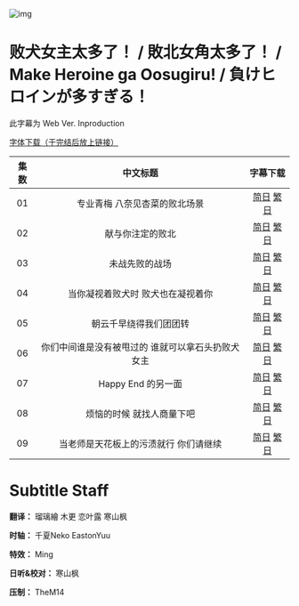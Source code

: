 ![img](https://p.inari.site/kitauji/202407/17/Heroine.png)

# 败犬女主太多了！ / 敗北女角太多了！ / Make Heroine ga Oosugiru! / 負けヒロインが多すぎる！

此字幕为 Web Ver. Inproduction

[字体下载（于完结后放上链接）]()

|集数|中文标题|字幕下载|
|:-:|:-:|:-:|
|01|专业青梅  八奈见杏菜的败北场景|[简日](<[KitaujiSub] Make Heroine ga Oosugiru! - 01.chs_jp.ass>) [繁日](<[KitaujiSub] Make Heroine ga Oosugiru! - 01.cht_jp.ass>)|
|02|献与你注定的败北|[简日](<[KitaujiSub] Make Heroine ga Oosugiru! - 02.chs_jp.ass>) [繁日](<[KitaujiSub] Make Heroine ga Oosugiru! - 02.cht_jp.ass>)|
|03|未战先败的战场|[简日](<[KitaujiSub] Make Heroine ga Oosugiru! - 03.chs_jp.ass>) [繁日](<[KitaujiSub] Make Heroine ga Oosugiru! - 03.cht_jp.ass>)|
|04|当你凝视着败犬时 败犬也在凝视着你|[简日](<[KitaujiSub] Make Heroine ga Oosugiru! - 04.chs_jp.ass>) [繁日](<[KitaujiSub] Make Heroine ga Oosugiru! - 04.cht_jp.ass>)|
|05|朝云千早绕得我们团团转|[简日](<[KitaujiSub] Make Heroine ga Oosugiru! - 05.chs_jp.ass>) [繁日](<[KitaujiSub] Make Heroine ga Oosugiru! - 05.cht_jp.ass>)|
|06|你们中间谁是没有被甩过的 谁就可以拿石头扔败犬女主|[简日](<[KitaujiSub] Make Heroine ga Oosugiru! - 06.chs_jp.ass>) [繁日](<[KitaujiSub] Make Heroine ga Oosugiru! - 06.cht_jp.ass>)|
|07|Happy End 的另一面|[简日](<[KitaujiSub] Make Heroine ga Oosugiru! - 07.chs_jp.ass>) [繁日](<[KitaujiSub] Make Heroine ga Oosugiru! - 07.cht_jp.ass>)|
|08|烦恼的时候 就找人商量下吧|[简日](<[KitaujiSub] Make Heroine ga Oosugiru! - 08.chs_jp.ass>) [繁日](<[KitaujiSub] Make Heroine ga Oosugiru! - 08.cht_jp.ass>)|
|09|当老师是天花板上的污渍就行 你们请继续|[简日](<[KitaujiSub] Make Heroine ga Oosugiru! - 09.chs_jp.ass>) [繁日](<[KitaujiSub] Make Heroine ga Oosugiru! - 09.cht_jp.ass>)|

# Subtitle Staff

**翻译：** 瑠璃繪  木更  恋叶露  寒山枫

**时轴：** 千夏Neko  EastonYuu

**特效：** Ming

**日听&校对：** 寒山枫

**压制：** TheM14

